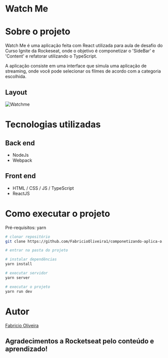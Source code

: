 # Watch Me 

# Sobre o projeto

Watch Me é uma aplicação feita com React utilizada para aula de desafio do Curso Ignite da Rockeseat, onde o objetivo é componetizar o 'SideBar' e 'Content' e refatorar utilizando o TypeScript.

A aplicação consiste em uma interface que simula uma aplicação de streaming, onde você pode selecionar os filmes de acordo com a categoria escolhida.

## Layout
![Watchme](https://github.com/FabricioOliveira1/readMe--model/blob/main/assets/wacthme.jpg)

# Tecnologias utilizadas
## Back end
- NodeJs
- Webpack

## Front end
- HTML / CSS / JS / TypeScript
- ReactJS

# Como executar o projeto

Pré-requisitos: yarn

```bash
# clonar repositório
git clone https://github.com/FabricioOliveira1/componetizando-aplica-o.git

# entrar na pasta do projeto 

# instalar dependências
yarn install

# executar servidor
yarn server

# executar o projeto
yarn run dev
```


# Autor

[Fabricio Oliveira](https://www.linkedin.com/in/fabricioliveira-1/)

## Agradecimentos a Rocketseat pelo conteúdo e aprendizado!
